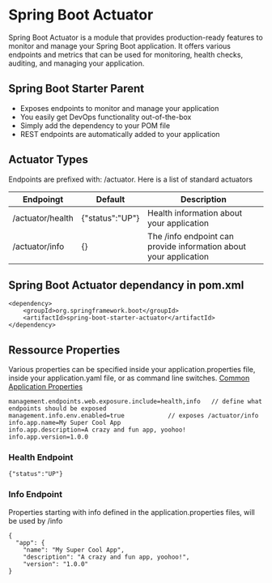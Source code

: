 # Spring Boot Actuator
Spring Boot Actuator is a module that provides production-ready features to monitor and manage your Spring Boot application. It offers various endpoints and metrics that can be used for monitoring, health checks, auditing, and managing your application.

## Spring Boot Starter Parent
- Exposes endpoints to monitor and manage your application
- You easily get DevOps functionality out-of-the-box
- Simply add the dependency to your POM file
- REST endpoints are automatically added to your application

## Actuator Types
Endpoints are prefixed with: /actuator. Here is a list of standard actuators

| Endpoingt | Default | Description |
| --- | --- | --- |
| /actuator/health | {"status":"UP"} | Health information about your application |
| /actuator/info | {} | The /info endpoint can provide information about your application |

## Spring Boot Actuator dependancy in pom.xml
```
<dependency>
    <groupId>org.springframework.boot</groupId>
    <artifactId>spring-boot-starter-actuator</artifactId>
</dependency>
```

## Ressource Properties
Various properties can be specified inside your application.properties file, inside your application.yaml file, or as command line switches.
[Common Application Properties](https://docs.spring.io/spring-boot/docs/current/reference/html/application-properties.html)
```
management.endpoints.web.exposure.include=health,info   // define what endpoints should be exposed
management.info.env.enabled=true 			// exposes /actuator/info
info.app.name=My Super Cool App
info.app.description=A crazy and fun app, yoohoo!
info.app.version=1.0.0
```

### Health Endpoint
```
{"status":"UP"} 
```

### Info Endpoint
Properties starting with info defined in the application.properties files, will be used by /info
```
{
  "app": {
    "name": "My Super Cool App",
    "description": "A crazy and fun app, yoohoo!",
    "version": "1.0.0"
}
```


